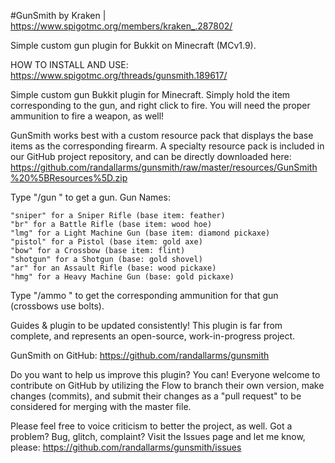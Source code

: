 #GunSmith
by Kraken | https://www.spigotmc.org/members/kraken_.287802/

Simple custom gun plugin for Bukkit on Minecraft (MCv1.9).

HOW TO INSTALL AND USE: https://www.spigotmc.org/threads/gunsmith.189617/

Simple custom gun Bukkit plugin for Minecraft. Simply hold the item corresponding to the gun, and right click to fire. You will need the proper ammunition to fire a weapon, as well!

GunSmith works best with a custom resource pack that displays the base items as the corresponding firearm. A specialty resource pack is included in our GitHub project repository, and can be directly downloaded here: https://github.com/randallarms/gunsmith/raw/master/resources/GunSmith%20%5BResources%5D.zip

Type "/gun <gunName>" to get a gun. Gun Names:

    "sniper" for a Sniper Rifle (base item: feather)
    "br" for a Battle Rifle (base item: wood hoe)
    "lmg" for a Light Machine Gun (base item: diamond pickaxe)
    "pistol" for a Pistol (base item: gold axe)
    "bow" for a Crossbow (base item: flint)
    "shotgun" for a Shotgun (base: gold shovel)
    "ar" for an Assault Rifle (base: wood pickaxe)
    "hmg" for a Heavy Machine Gun (base: gold pickaxe)

Type "/ammo <gunName>" to get the corresponding ammunition for that gun (crossbows use bolts).

Guides & plugin to be updated consistently! This plugin is far from complete, and represents an open-source, work-in-progress project.

GunSmith on GitHub: https://github.com/randallarms/gunsmith

Do you want to help us improve this plugin? You can! Everyone welcome to contribute on GitHub by utilizing the Flow to branch their own version, make changes (commits), and submit their changes as a "pull request" to be considered for merging with the master file.

Please feel free to voice criticism to better the project, as well. Got a problem? Bug, glitch, complaint? Visit the Issues page and let me know, please: https://github.com/randallarms/gunsmith/issues